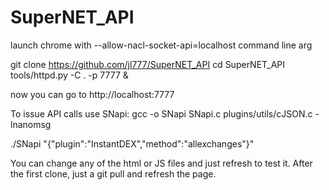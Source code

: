 # SuperNET_API

launch chrome with  --allow-nacl-socket-api=localhost command line arg

git clone https://github.com/jl777/SuperNET_API
cd SuperNET_API
tools/httpd.py -C . -p 7777 &

now you can go to http://localhost:7777 

To issue API calls use SNapi:
gcc -o SNapi SNapi.c plugins/utils/cJSON.c -lnanomsg

./SNapi "{\"plugin\":\"InstantDEX\",\"method\":\"allexchanges\"}"


You can change any of the html or JS files and just refresh to test it. After the first clone, just a git pull and refresh the page.

